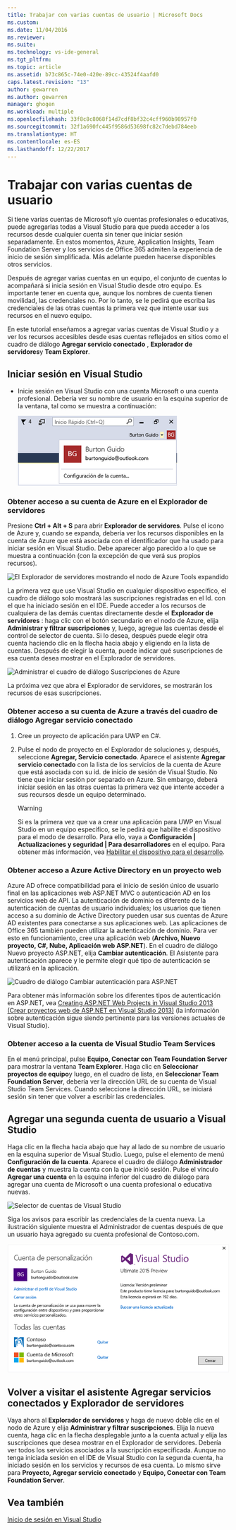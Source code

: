 ```yaml
---
title: Trabajar con varias cuentas de usuario | Microsoft Docs
ms.custom: 
ms.date: 11/04/2016
ms.reviewer: 
ms.suite: 
ms.technology: vs-ide-general
ms.tgt_pltfrm: 
ms.topic: article
ms.assetid: b73c865c-74e0-420e-89cc-43524f4aafd0
caps.latest.revision: "13"
author: gewarren
ms.author: gewarren
manager: ghogen
ms.workload: multiple
ms.openlocfilehash: 33f8c8c8068f14d7cdf8bf32c4cff960b98957f0
ms.sourcegitcommit: 32f1a690fc445f9586d53698fc82c7debd784eeb
ms.translationtype: HT
ms.contentlocale: es-ES
ms.lasthandoff: 12/22/2017
---
```

# <a name="work-with-multiple-user-accounts"></a>Trabajar con varias cuentas de usuario

Si tiene varias cuentas de Microsoft y/o cuentas profesionales o educativas, puede agregarlas todas a Visual Studio para que pueda acceder a los recursos desde cualquier cuenta sin tener que iniciar sesión separadamente. En estos momentos, Azure, Application Insights, Team Foundation Server y los servicios de Office 365 admiten la experiencia de inicio de sesión simplificada. Más adelante pueden hacerse disponibles otros servicios.

Después de agregar varias cuentas en un equipo, el conjunto de cuentas lo acompañará si inicia sesión en Visual Studio desde otro equipo. Es importante tener en cuenta que, aunque los nombres de cuenta tienen movilidad, las credenciales no. Por lo tanto, se le pedirá que escriba las credenciales de las otras cuentas la primera vez que intente usar sus recursos en el nuevo equipo.

En este tutorial enseñamos a agregar varias cuentas de Visual Studio y a ver los recursos accesibles desde esas cuentas reflejados en sitios como el cuadro de diálogo **Agregar servicio conectado** , **Explorador de servidores**y **Team Explorer**.

## <a name="sign-in-to-visual-studio"></a>Iniciar sesión en Visual Studio

- Inicie sesión en Visual Studio con una cuenta Microsoft o una cuenta profesional. Debería ver su nombre de usuario en la esquina superior de la ventana, tal como se muestra a continuación:

     ![Usuario registrado actualmente](../ide/media/vs2015_username.png "VS2015_UserName")

### <a name="access-your-azure-account-in-server-explorer"></a>Obtener acceso a su cuenta de Azure en el Explorador de servidores

Presione **Ctrl + Alt + S** para abrir **Explorador de servidores**. Pulse el icono de Azure y, cuando se expanda, debería ver los recursos disponibles en la cuenta de Azure que está asociada con el identificador que ha usado para iniciar sesión en Visual Studio. Debe aparecer algo parecido a lo que se muestra a continuación (con la excepción de que verá sus propios recursos).

![El Explorador de servidores mostrando el nodo de Azure Tools expandido](../ide/media/vs2015_serverexplorer.png "VS2015_ServerExplorer")

La primera vez que use Visual Studio en cualquier dispositivo específico, el cuadro de diálogo solo mostrará las suscripciones registradas en el Id. con el que ha iniciado sesión en el IDE. Puede acceder a los recursos de cualquiera de las demás cuentas directamente desde el **Explorador de servidores** : haga clic con el botón secundario en el nodo de Azure, elija **Administrar y filtrar suscripciones** y, luego, agregue las cuentas desde el control de selector de cuenta. Si lo desea, después puede elegir otra cuenta haciendo clic en la flecha hacia abajo y eligiendo en la lista de cuentas. Después de elegir la cuenta, puede indicar qué suscripciones de esa cuenta desea mostrar en el Explorador de servidores.

![Administrar el cuadro de diálogo Suscripciones de Azure](../ide/media/vs2015_manage_subs.png "vs2015_manage_subs")

La próxima vez que abra el Explorador de servidores, se mostrarán los recursos de esas suscripciones.

### <a name="access-your-azure-account-via-add-connected-service-dialog"></a>Obtener acceso a su cuenta de Azure a través del cuadro de diálogo Agregar servicio conectado

1. Cree un proyecto de aplicación para UWP en C#.

1. Pulse el nodo de proyecto en el Explorador de soluciones y, después, seleccione **Agregar, Servicio conectado**. Aparece el asistente **Agregar servicio conectado** con la lista de los servicios de la cuenta de Azure que está asociada con su id. de inicio de sesión de Visual Studio. No tiene que iniciar sesión por separado en Azure. Sin embargo, deberá iniciar sesión en las otras cuentas la primera vez que intente acceder a sus recursos desde un equipo determinado.

    > [!WARNING]
    > Si es la primera vez que va a crear una aplicación para UWP en Visual Studio en un equipo específico, se le pedirá que habilite el dispositivo para el modo de desarrollo. Para ello, vaya a **Configuración &#124; Actualizaciones y seguridad &#124; Para desarrolladores** en el equipo. Para obtener más información, vea [Habilitar el dispositivo para el desarrollo](https://msdn.microsoft.com/en-us/library/windows/apps/dn706236.aspx).

### <a name="access_azure"></a> Obtener acceso a Azure Active Directory en un proyecto web

Azure AD ofrece compatibilidad para el inicio de sesión único de usuario final en las aplicaciones web ASP.NET MVC o autenticación AD en los servicios web de API. La autenticación de dominio es diferente de la autenticación de cuentas de usuario individuales; los usuarios que tienen acceso a su dominio de Active Directory pueden usar sus cuentas de Azure AD existentes para conectarse a sus aplicaciones web. Las aplicaciones de Office 365 también pueden utilizar la autenticación de dominio. Para ver esto en funcionamiento, cree una aplicación web (**Archivo, Nuevo proyecto, C#, Nube, Aplicación web ASP.NET**). En el cuadro de diálogo Nuevo proyecto ASP.NET, elija **Cambiar autenticación**. El Asistente para autenticación aparece y le permite elegir qué tipo de autenticación se utilizará en la aplicación.

![Cuadro de diálogo Cambiar autenticación para ASP.NET](../ide/media/vs2015_change_authentication.png "VS2015_change_authentication")

Para obtener más información sobre los diferentes tipos de autenticación en ASP.NET, vea [Creating ASP.NET Web Projects in Visual Studio 2013 (Crear proyectos web de ASP.NET en Visual Studio 2013)](http://www.asp.net/visual-studio/overview/2013/creating-web-projects-in-visual-studio#orgauth) (la información sobre autenticación sigue siendo pertinente para las versiones actuales de Visual Studio).

### <a name="access-your-visual-studio-team-services-account"></a>Obtener acceso a la cuenta de Visual Studio Team Services

En el menú principal, pulse **Equipo, Conectar con Team Foundation Server** para mostrar la ventana **Team Explorer**. Haga clic en **Seleccionar proyectos de equipo**y luego, en el cuadro de lista, en **Seleccionar Team Foundation Server**, debería ver la dirección URL de su cuenta de Visual Studio Team Services. Cuando seleccione la dirección URL, se iniciará sesión sin tener que volver a escribir las credenciales.

## <a name="add-a-second-user-account-to-visual-studio"></a>Agregar una segunda cuenta de usuario a Visual Studio

Haga clic en la flecha hacia abajo que hay al lado de su nombre de usuario en la esquina superior de Visual Studio. Luego, pulse el elemento de menú **Configuración de la cuenta**. Aparece el cuadro de diálogo **Administrador de cuentas** y muestra la cuenta con la que inició sesión. Pulse el vínculo **Agregar una cuenta** en la esquina inferior del cuadro de diálogo para agregar una cuenta de Microsoft o una cuenta profesional o educativa nuevas.

![Selector de cuentas de Visual Studio](../ide/media/vs2015_acct_picker.png "VS2015_acct_picker")

Siga los avisos para escribir las credenciales de la cuenta nueva. La ilustración siguiente muestra el Administrador de cuentas después de que un usuario haya agregado su cuenta profesional de Contoso.com.

![Administrador de cuentas](../ide/media/vs2015_accountmanager.gif "VS2015_AccountManager")

## <a name="revisit-the-add-connected-services-wizard-and-server-explorer"></a>Volver a visitar el asistente Agregar servicios conectados y Explorador de servidores

Vaya ahora al **Explorador de servidores** y haga de nuevo doble clic en el nodo de Azure y elija **Administrar y filtrar suscripciones**. Elija la nueva cuenta, haga clic en la flecha desplegable junto a la cuenta actual y elija las suscripciones que desea mostrar en el Explorador de servidores. Debería ver todos los servicios asociados a la suscripción especificada. Aunque no tenga iniciada sesión en el IDE de Visual Studio con la segunda cuenta, ha iniciado sesión en los servicios y recursos de esa cuenta. Lo mismo sirve para **Proyecto, Agregar servicio conectado** y **Equipo, Conectar con Team Foundation Server**.

## <a name="see-also"></a>Vea también

[Inicio de sesión en Visual Studio](signing-in-to-visual-studio.md)